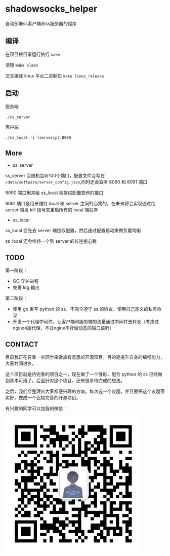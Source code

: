 # shadowsocks_helper
自动部署ss客户端和ss服务器的程序

## 编译

在项目根目录运行执行 `make`

清理 `make clean`

交叉编译 linux 平台二进制包 `make linux_release`

## 启动

服务端

`./ss_server`

客户端

`./ss_local -i [serverip]:8090`


## More

- ss_server

ss_server 会随机监听100个端口，配置文件会写在 `/data/software/server_config.json`,同时还会监听 8090 和 8091 端口

8090 端口用来给 ss_local 端提供配置查询的接口

8091 端口是用来维持 local 和 server 之间的心跳的，在未来将会实现通过给 server 端发 kill 信号来重启所有的 local 端程序

- ss_local

ss_local 会先去 server 端拉取配置，然后通过配置启动来做负载均衡

ss_local 还会维持一个到 server 的长连接心跳

## TODO

第一阶段：
- GO 守护进程
- 完善 log 输出

第二阶段：
- 使用 go 重写 python 的 ss，不完全遵守 ss 的协议，使用自己定义的私有协议
- 开发一个代理中间件，让客户端和服务端的流量通过中间件去转发（考虑过nginx4层代理，不过nginx不好做动态的端口监听）

## CONTACT

目前我正在召集一些同学来做点有意思的开源项目，目的是提升自身的编程能力，大家共同进步。

这个项目就是待完善的项目之一，现在做了一个雏形，配合 python 的 ss 已经做到基本可用了。后面针对这个项目，还有很多待完成的想法。

之后，我们会整理出大家都感兴趣的方向，每次选一个议题，并且要把这个议题落实好，做成一个比较完善的开源项目。

有兴趣的同学可以加我的微信：

![PrageMelody](wx.jpg)
